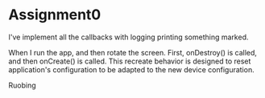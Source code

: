 # Assignment0

I've implement all the callbacks with logging printing something marked.

When I run the app, and then rotate the screen.
First, onDestroy() is called, and then onCreate() is called.
This recreate behavior is designed to reset application's configuration
to be adapted to the new device configuration.

Ruobing
